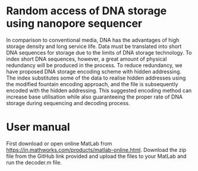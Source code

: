# Random access of DNA storage using nanopore sequencer
In comparison to conventional media, DNA has the advantages of high storage density and long service life. Data must be translated into short DNA sequences for storage due to the limits of DNA storage technology. To index short DNA sequences, however, a great amount of physical redundancy will be produced in the process. To reduce redundancy, we have proposed DNA storage encoding scheme with hidden addressing.  The index substitutes some of the data to realise hidden addresses using the modified fountain encoding approach, and the file is subsequently encoded with the hidden addressing. This suggested encoding method can increase base utilisation while also guaranteeing the proper rate of DNA storage during sequencing and decoding process.
# User manual
First download or open online MatLab from https://in.mathworks.com/products/matlab-online.html.
Download the zip file from the GitHub link provided and upload the files to your MatLab and run the decoder.m file.

